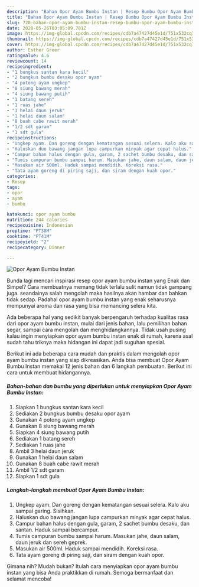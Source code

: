 ```yaml
---
description: "Bahan Opor Ayam Bumbu Instan | Resep Bumbu Opor Ayam Bumbu Instan Yang Enak dan Simpel"
title: "Bahan Opor Ayam Bumbu Instan | Resep Bumbu Opor Ayam Bumbu Instan Yang Enak dan Simpel"
slug: 720-bahan-opor-ayam-bumbu-instan-resep-bumbu-opor-ayam-bumbu-instan-yang-enak-dan-simpel
date: 2020-05-26T03:05:09.781Z
image: https://img-global.cpcdn.com/recipes/cdb7a47427d45e1d/751x532cq70/opor-ayam-bumbu-instan-foto-resep-utama.jpg
thumbnail: https://img-global.cpcdn.com/recipes/cdb7a47427d45e1d/751x532cq70/opor-ayam-bumbu-instan-foto-resep-utama.jpg
cover: https://img-global.cpcdn.com/recipes/cdb7a47427d45e1d/751x532cq70/opor-ayam-bumbu-instan-foto-resep-utama.jpg
author: Esther Greer
ratingvalue: 4.6
reviewcount: 14
recipeingredient:
- "1 bungkus santan kara kecil"
- "2 bungkus bumbu desaku opor ayam"
- "4 potong ayam ungkep"
- "8 siung bawang merah"
- "4 siung bawang putih"
- "1 batang sereh"
- "1 ruas jahe"
- "3 helai daun jeruk"
- "1 helai daun salam"
- "8 buah cabe rawit merah"
- "1/2 sdt garam"
- "1 sdt gula"
recipeinstructions:
- "Ungkep ayam. Dan goreng dengan kematangan sesuai selera. Kalo aku sampai garing. Sisihkan."
- "Haluskan duo bawang jangan lupa campurkan minyak agar cepat halus."
- "Campur bahan halus dengan gula, garam, 2 sachet bumbu desaku, dan santan. Haduk sampai bercampur."
- "Tumis campuran bumbu sampai harum. Masukan jahe, daun salam, daun jeruk dan sereh geprek."
- "Masukan air 500ml. Haduk sampai mendidih. Koreksi rasa."
- "Tata ayam goreng di piring saji, dan siram dengan kuah opor."
categories:
- Resep
tags:
- opor
- ayam
- bumbu

katakunci: opor ayam bumbu 
nutrition: 244 calories
recipecuisine: Indonesian
preptime: "PT38M"
cooktime: "PT41M"
recipeyield: "2"
recipecategory: Dinner

---
```



![Opor Ayam Bumbu Instan](https://img-global.cpcdn.com/recipes/cdb7a47427d45e1d/751x532cq70/opor-ayam-bumbu-instan-foto-resep-utama.jpg)

Bunda lagi mencari inspirasi resep opor ayam bumbu instan yang Enak dan Simpel? Cara membuatnya memang tidak terlalu sulit namun tidak gampang juga. seandainya salah mengolah maka hasilnya akan hambar dan bahkan tidak sedap. Padahal opor ayam bumbu instan yang enak seharusnya mempunyai aroma dan rasa yang bisa memancing selera kita.

Ada beberapa hal yang sedikit banyak berpengaruh terhadap kualitas rasa dari opor ayam bumbu instan, mulai dari jenis bahan, lalu pemilihan bahan segar, sampai cara mengolah dan menghidangkannya. Tidak usah pusing kalau ingin menyiapkan opor ayam bumbu instan enak di rumah, karena asal sudah tahu triknya maka hidangan ini dapat jadi suguhan spesial.




Berikut ini ada beberapa cara mudah dan praktis dalam mengolah opor ayam bumbu instan yang siap dikreasikan. Anda bisa membuat Opor Ayam Bumbu Instan memakai 12 jenis bahan dan 6 langkah pembuatan. Berikut ini cara untuk membuat hidangannya.

<!--inarticleads1-->

##### Bahan-bahan dan bumbu yang diperlukan untuk menyiapkan Opor Ayam Bumbu Instan:

1. Siapkan 1 bungkus santan kara kecil
1. Sediakan 2 bungkus bumbu desaku opor ayam
1. Gunakan 4 potong ayam ungkep
1. Gunakan 8 siung bawang merah
1. Siapkan 4 siung bawang putih
1. Sediakan 1 batang sereh
1. Sediakan 1 ruas jahe
1. Ambil 3 helai daun jeruk
1. Gunakan 1 helai daun salam
1. Gunakan 8 buah cabe rawit merah
1. Ambil 1/2 sdt garam
1. Siapkan 1 sdt gula




<!--inarticleads2-->

##### Langkah-langkah membuat Opor Ayam Bumbu Instan:

1. Ungkep ayam. Dan goreng dengan kematangan sesuai selera. Kalo aku sampai garing. Sisihkan.
1. Haluskan duo bawang jangan lupa campurkan minyak agar cepat halus.
1. Campur bahan halus dengan gula, garam, 2 sachet bumbu desaku, dan santan. Haduk sampai bercampur.
1. Tumis campuran bumbu sampai harum. Masukan jahe, daun salam, daun jeruk dan sereh geprek.
1. Masukan air 500ml. Haduk sampai mendidih. Koreksi rasa.
1. Tata ayam goreng di piring saji, dan siram dengan kuah opor.




Gimana nih? Mudah bukan? Itulah cara menyiapkan opor ayam bumbu instan yang bisa Anda praktikkan di rumah. Semoga bermanfaat dan selamat mencoba!
